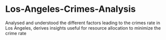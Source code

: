 # Los-Angeles-Crimes-Analysis
Analysed and understood the different factors leading to the crimes rate in Los Angeles, derives insights useful for resource allocation to minimize the crime rate
